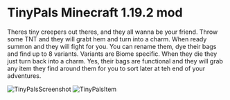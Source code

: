 # TinyPals Minecraft 1.19.2 mod

Theres tiny creepers out theres, and they all wanna be your friend. Throw some TNT and they will grabt hem and turn into a charm. When ready summon and they will fight for you. You can rename them, dye their bags and find up to 8 variants. Variants are Biome specific. When they die they just turn back into a charm. Yes, their bags are functional and they will grab any item they find around them for you to sort later at teh end of your adventures.




![TinyPalsScreenshot](https://user-images.githubusercontent.com/22858508/192188881-7afe7555-cc1e-43b5-9f5f-66f4b3e17df6.PNG)
![TinyPalsItem](https://user-images.githubusercontent.com/22858508/192188886-7d1d740e-f22f-4698-adad-47baa0d2d5a7.PNG)
